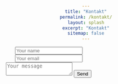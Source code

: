 ```yaml
---
title: "Kontakt"
permalink: /kontakt/
layout: splash
excerpt: "Kontakt"
sitemap: false
---
```

<style>
 td {
    vertical-align: middle;
}

div {
    text-align: center;
}
</style>


<div id="div">
<form id="contactform" method="POST" style="width:300px">
    <input type="text" name="name" placeholder="Your name">
    <input type="email" name="_replyto" placeholder="Your email">
    <input type="hidden" name="_subject" value="Website contact" />
    <textarea name="message" placeholder="Your message"></textarea>
    <input type="text" name="_gotcha" style="display:none" />
    <input type="submit" value="Send">
</form>
</div>
<script>
    var contactform =  document.getElementById('contactform');
    contactform.setAttribute('action', '//formspree.io/' + 'tobias.johannink' + '@' + 'gmx' + '.' + 'de');
</script>
